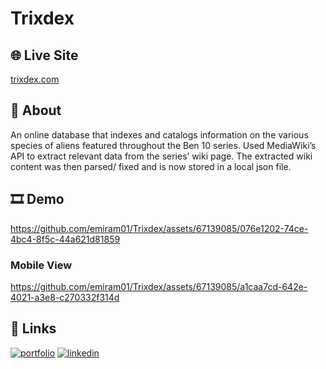 # Trixdex

## 🌐 Live Site

[trixdex.com](https://trixdex.com/)

## 📝 About

An online database that indexes and catalogs information on the various species of aliens featured throughout the Ben 10 series. Used MediaWiki’s API to extract relevant data from the series’ wiki page. The extracted wiki content was then parsed/ fixed and is now stored in a local json file.


## 🎞 Demo

https://github.com/emiram01/Trixdex/assets/67139085/076e1202-74ce-4bc4-8f5c-44a621d81859

### Mobile View

https://github.com/emiram01/Trixdex/assets/67139085/a1caa7cd-642e-4021-a3e8-c270332f314d

## 🔗 Links
[![portfolio](https://img.shields.io/badge/my_portfolio-000?style=for-the-badge&logo=ko-fi&logoColor=white)](https://emilianoramirez.com/)
[![linkedin](https://img.shields.io/badge/LinkedIn-0077B5?style=for-the-badge&logo=linkedin&logoColor=white)](https://www.linkedin.com/in/emiliano-ramirez-42233721a/)
